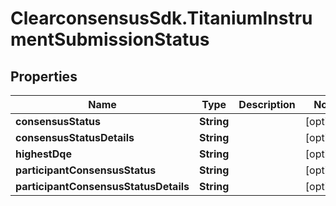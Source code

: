 # ClearconsensusSdk.TitaniumInstrumentSubmissionStatus

## Properties

Name | Type | Description | Notes
------------ | ------------- | ------------- | -------------
**consensusStatus** | **String** |  | [optional] 
**consensusStatusDetails** | **String** |  | [optional] 
**highestDqe** | **String** |  | [optional] 
**participantConsensusStatus** | **String** |  | [optional] 
**participantConsensusStatusDetails** | **String** |  | [optional] 


